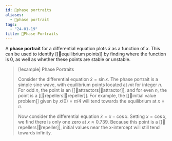 ```yaml
---
id: 📙phase portraits
aliases:
  - 📙phase portrait
tags:
  - "24-01-19"
title: 📙Phase Portraits
---
```


A **phase portrait** for a differential equation plots $\dot{x}$ as a function of $x$. This can be used to identify [[📘equilibrium points]] by finding where the function is $0$, as well as whether these points are stable or unstable.  

> [!example] Phase Portraits
>
> Consider the differential equation $\dot{x}=\sin x$. The phase portrait is a simple sine wave, with equilibrium points located at $n\pi$ for integer $n$. For odd $n$, the point is an [[📘attractors|📘attractor]], and for even $n$, the point is a [[📘repellers|📘repeller]]. For example, the [[📘initial value problem]] given by $x(0)=\pi/4$ will tend towards the equilibrium at $x=\pi$. 
>
> Now consider the differential equation $\dot{x}=x-\cos x$. Setting $x=\cos x$, we find there is only one zero at $x\approx 0.739$. Because this point is a [[📘repellers|📘repeller]], initial values near the x-intercept will still tend towards infinity. 
